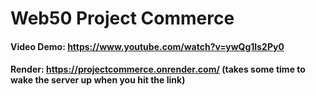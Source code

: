 # Web50 Project Commerce

#### Video Demo: https://www.youtube.com/watch?v=ywQg1Is2Py0
#### Render: https://projectcommerce.onrender.com/ (takes some time to wake the server up when you hit the link)
